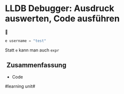 # LLDB Debugger: Ausdruck auswerten, Code ausführen
🔎


```swift
e username = "test"
```

Statt `e` kann man auch `expr`


##  Zusammenfassung
- Code

#learning unit#